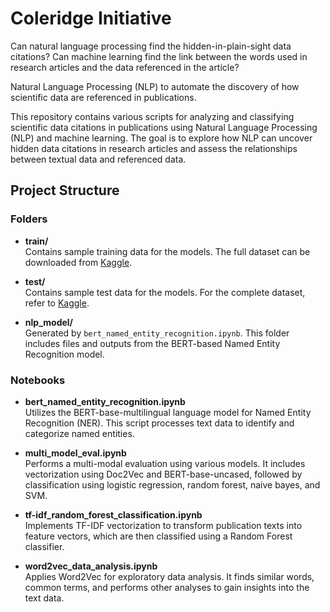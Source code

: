 # Coleridge Initiative
Can natural language processing find the hidden-in-plain-sight data citations? Can machine learning find the link between the words used in research articles and the data referenced in the article?

Natural Language Processing (NLP) to automate the discovery of how scientific data are referenced in publications.

This repository contains various scripts for analyzing and classifying scientific data citations in publications using Natural Language Processing (NLP) and machine learning. The goal is to explore how NLP can uncover hidden data citations in research articles and assess the relationships between textual data and referenced data.

## Project Structure

### Folders

- **train/**  
  Contains sample training data for the models. The full dataset can be downloaded from [Kaggle](https://www.kaggle.com/c/coleridgeinitiative-show-us-the-data).

- **test/**  
  Contains sample test data for the models. For the complete dataset, refer to [Kaggle](https://www.kaggle.com/c/coleridgeinitiative-show-us-the-data).

- **nlp_model/**  
  Generated by `bert_named_entity_recognition.ipynb`. This folder includes files and outputs from the BERT-based Named Entity Recognition model.

### Notebooks

- **bert_named_entity_recognition.ipynb**  
  Utilizes the BERT-base-multilingual language model for Named Entity Recognition (NER). This script processes text data to identify and categorize named entities.

- **multi_model_eval.ipynb**  
  Performs a multi-modal evaluation using various models. It includes vectorization using Doc2Vec and BERT-base-uncased, followed by classification using logistic regression, random forest, naive bayes, and SVM.

- **tf-idf_random_forest_classification.ipynb**  
  Implements TF-IDF vectorization to transform publication texts into feature vectors, which are then classified using a Random Forest classifier.

- **word2vec_data_analysis.ipynb**  
  Applies Word2Vec for exploratory data analysis. It finds similar words, common terms, and performs other analyses to gain insights into the text data.
